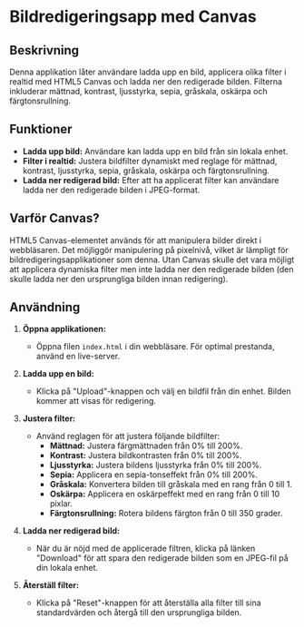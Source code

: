 # Bildredigeringsapp med Canvas

## Beskrivning
Denna applikation låter användare ladda upp en bild, applicera olika filter i realtid med HTML5 Canvas och ladda ner den redigerade bilden. Filterna inkluderar mättnad, kontrast, ljusstyrka, sepia, gråskala, oskärpa och färgtonsrullning.

## Funktioner
- **Ladda upp bild:** Användare kan ladda upp en bild från sin lokala enhet.
- **Filter i realtid:** Justera bildfilter dynamiskt med reglage för mättnad, kontrast, ljusstyrka, sepia, gråskala, oskärpa och färgtonsrullning.
- **Ladda ner redigerad bild:** Efter att ha applicerat filter kan användare ladda ner den redigerade bilden i JPEG-format.

## Varför Canvas?
HTML5 Canvas-elementet används för att manipulera bilder direkt i webbläsaren. Det möjliggör manipulering på pixelnivå, vilket är lämpligt för bildredigeringsapplikationer som denna. Utan Canvas skulle det vara möjligt att applicera dynamiska filter men inte ladda ner den redigerade bilden (den skulle ladda ner den ursprungliga bilden innan redigering).

## Användning

1. **Öppna applikationen:**
   - Öppna filen `index.html` i din webbläsare. För optimal prestanda, använd en live-server.

2. **Ladda upp en bild:**
   - Klicka på "Upload"-knappen och välj en bildfil från din enhet. Bilden kommer att visas för redigering.

3. **Justera filter:**
   - Använd reglagen för att justera följande bildfilter:
     - **Mättnad:** Justera färgmättnaden från 0% till 200%.
     - **Kontrast:** Justera bildkontrasten från 0% till 200%.
     - **Ljusstyrka:** Justera bildens ljusstyrka från 0% till 200%.
     - **Sepia:** Applicera en sepia-tonseffekt från 0% till 200%.
     - **Gråskala:** Konvertera bilden till gråskala med en rang från 0 till 1.
     - **Oskärpa:** Applicera en oskärpeffekt med en rang från 0 till 10 pixlar.
     - **Färgtonsrullning:** Rotera bildens färgton från 0 till 350 grader.

4. **Ladda ner redigerad bild:**
   - När du är nöjd med de applicerade filtren, klicka på länken "Download" för att spara den redigerade bilden som en JPEG-fil på din lokala enhet.

5. **Återställ filter:**
   - Klicka på "Reset"-knappen för att återställa alla filter till sina standardvärden och återgå till den ursprungliga bilden.

